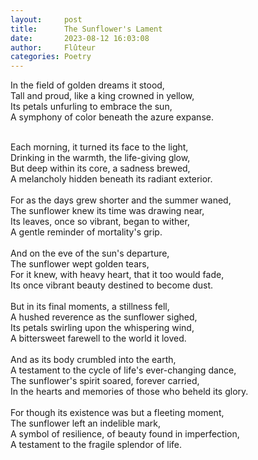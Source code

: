```yaml
---
layout:     post
title:      The Sunflower's Lament
date:       2023-08-12 16:03:08 
author:     Flûteur
categories: Poetry
---
```

In the field of golden dreams it stood,
<br>
Tall and proud, like a king crowned in yellow,
<br>
Its petals unfurling to embrace the sun,
<br>
A symphony of color beneath the azure expanse.
<br>

<br>
Each morning, it turned its face to the light,
<br>
Drinking in the warmth, the life-giving glow,
<br>
But deep within its core, a sadness brewed,
<br>
A melancholy hidden beneath its radiant exterior.
<br>

<br>
For as the days grew shorter and the summer waned,
<br>
The sunflower knew its time was drawing near,
<br>
Its leaves, once so vibrant, began to wither,
<br>
A gentle reminder of mortality's grip.
<br>

<br>
And on the eve of the sun's departure,
<br>
The sunflower wept golden tears,
<br>
For it knew, with heavy heart, that it too would fade,
<br>
Its once vibrant beauty destined to become dust.
<br>

<br>
But in its final moments, a stillness fell,
<br>
A hushed reverence as the sunflower sighed,
<br>
Its petals swirling upon the whispering wind,
<br>
A bittersweet farewell to the world it loved.
<br>

<br>
And as its body crumbled into the earth,
<br>
A testament to the cycle of life's ever-changing dance,
<br>
The sunflower's spirit soared, forever carried,
<br>
In the hearts and memories of those who beheld its glory.
<br>

<br>
For though its existence was but a fleeting moment,
<br>
The sunflower left an indelible mark,
<br>
A symbol of resilience, of beauty found in imperfection,
<br>
A testament to the fragile splendor of life.